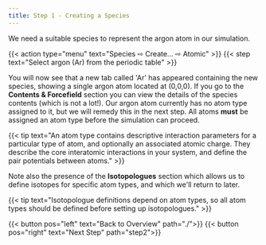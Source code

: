 ```yaml
---
title: Step 1 - Creating a Species
---
```


We need a suitable species to represent the argon atom in our simulation.

{{< action type="menu" text="Species &#8680; Create... &#8680; Atomic" >}}
{{< step text="Select argon (Ar) from the periodic table" >}}

You will now see that a new tab called 'Ar' has appeared containing the new species, showing a single argon atom located at (0,0,0). If you go to the **Contents & Forcefield** section you can view the details of the species contents (which is not a lot!). Our argon atom currently has no atom type assigned to it, but we will remedy this in the next step. All atoms **must** be assigned an atom type before the simulation can proceed.

{{< tip text="An atom type contains descriptive interaction parameters for a particular type of atom, and optionally an associated atomic charge. They describe the core interatomic interactions in your system, and define the pair potentials between atoms." >}}

Note also the presence of the **Isotopologues** section which allows us to define isotopes for specific atom types, and which we'll return to later.

{{< tip text="Isotopologue definitions depend on atom types, so all atom types should be defined before setting up isotopologues." >}}

{{< button pos="left" text="Back to Overview" path="./">}}
{{< button pos="right" text="Next Step" path="step2">}}
